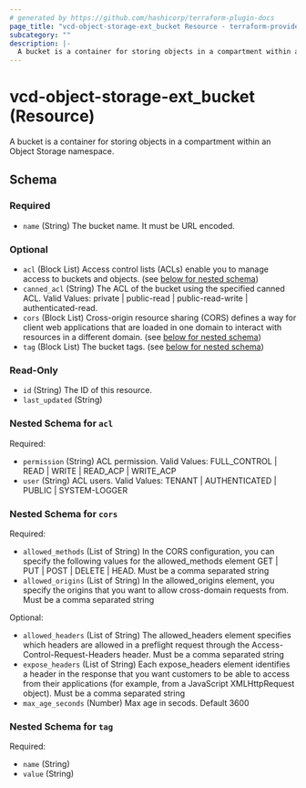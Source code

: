 ```yaml
---
# generated by https://github.com/hashicorp/terraform-plugin-docs
page_title: "vcd-object-storage-ext_bucket Resource - terraform-provider-vcd-object-storage-ext"
subcategory: ""
description: |-
  A bucket is a container for storing objects in a compartment within an Object Storage namespace.
---
```


# vcd-object-storage-ext_bucket (Resource)

A bucket is a container for storing objects in a compartment within an Object Storage namespace.



<!-- schema generated by tfplugindocs -->
## Schema

### Required

- `name` (String) The bucket name. It must be URL encoded.

### Optional

- `acl` (Block List) Access control lists (ACLs) enable you to manage access to buckets and objects. (see [below for nested schema](#nestedblock--acl))
- `canned_acl` (String) The ACL of the bucket using the specified canned ACL. Valid Values: private | public-read | public-read-write | authenticated-read.
- `cors` (Block List) Cross-origin resource sharing (CORS) defines a way for client web applications that are loaded in one domain to interact with resources in a different domain. (see [below for nested schema](#nestedblock--cors))
- `tag` (Block List) The bucket tags. (see [below for nested schema](#nestedblock--tag))

### Read-Only

- `id` (String) The ID of this resource.
- `last_updated` (String)

<a id="nestedblock--acl"></a>
### Nested Schema for `acl`

Required:

- `permission` (String) ACL permission. Valid Values: FULL_CONTROL | READ | WRITE | READ_ACP | WRITE_ACP
- `user` (String) ACL users. Valid Values: TENANT | AUTHENTICATED | PUBLIC | SYSTEM-LOGGER


<a id="nestedblock--cors"></a>
### Nested Schema for `cors`

Required:

- `allowed_methods` (List of String) In the CORS configuration, you can specify the following values for the allowed_methods element GET | PUT | POST | DELETE | HEAD. Must be a comma separated string
- `allowed_origins` (List of String) In the allowed_origins element, you specify the origins that you want to allow cross-domain requests from. Must be a comma separated string

Optional:

- `allowed_headers` (List of String) The allowed_headers element specifies which headers are allowed in a preflight request through the Access-Control-Request-Headers header. Must be a comma separated string
- `expose_headers` (List of String) Each expose_headers element identifies a header in the response that you want customers to be able to access from their applications (for example, from a JavaScript XMLHttpRequest object). Must be a comma separated string
- `max_age_seconds` (Number) Max age in secods. Default 3600


<a id="nestedblock--tag"></a>
### Nested Schema for `tag`

Required:

- `name` (String)
- `value` (String)
